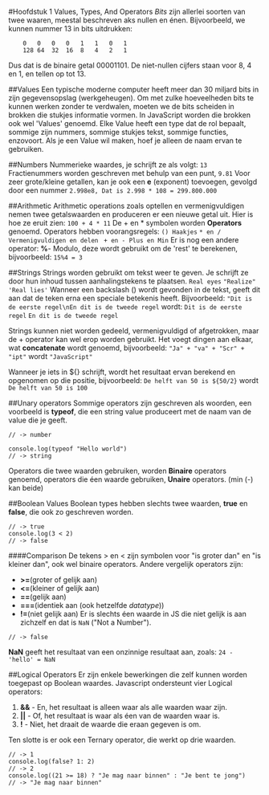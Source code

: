 #Hoofdstuk 1 Values, Types, And Operators
*Bits* zijn allerlei soorten van twee waaren, meestal beschreven aks nullen en énen.
Bijvoorbeeld, we kunnen nummer 13 in bits uitdrukken:
``` 
    0   0   0   0   1   1   0   1
    128 64  32  16  8   4   2   1
```
Dus dat is de binaire getal 00001101. De niet-nullen cijfers staan voor 8, 4 en 1, en tellen op tot 13.

##Values
Een typische moderne computer heeft meer dan 30 miljard bits in zijn gegevensopslag (werkgeheugen).
Om met zulke hoeveelheden bits te kunnen werken zonder te verdwalen, moeten we de bits scheiden in brokken
die stukjes informatie vormen. In JavaScript worden die brokken ook wel 'Values' genoemd. 
Elke Value heeft een type dat de rol bepaalt, sommige zijn nummers, sommige stukjes tekst,
sommige functies, enzovoort. Als je een Value wil maken, hoef je alleen de naam ervan te gebruiken.

##Numbers
Nummerieke waardes, je schrijft ze als volgt:
`13`
Fractienummers worden geschreven met behulp van een punt,
`9.81`
Voor zeer grote/kleine getallen, kan je ook een __e__ (exponent) toevoegen, gevolgd door een nummer
`2.998e8, Dat is 2.998 * 108 = 299.800.000`

##Arithmetic
Arithmetic operations zoals optellen en vermenigvuldigen nemen twee getalswaarden en produceren 
er een nieuwe getal uit. Hier is hoe ze eruit zien:
`100 + 4 * 11`
De + en * symbolen worden __Operators__ genoemd. 
Operators hebben voorangsregels:
`() Haakjes`
`* en / Vermenigvuldigen en delen`
` + en - Plus en Min`
Er is nog een andere operator: __%__- Modulo, deze wordt gebruikt om de 'rest' te berekenen, bijvoorbeeld:
`15%4 = 3`

##Strings 
Strings worden gebruikt om tekst weer te geven. Je schrijft ze door hun inhoud tussen aanhalingstekens te plaatsen.
``Real eyes``
`"Realize"`
`'Real lies'`
Wanneer een backslash (\) wordt gevonden in de tekst, geeft dit aan dat de teken erna een speciale betekenis heeft.
Bijvoorbeeld: `"Dit is de eerste regel\nEn dit is de tweede regel` wordt:
`Dit is de eerste regel`
`En dit is de tweede regel`

Strings kunnen niet worden gedeeld, vermenigvuldigd of afgetrokken, maar de + operator kan wel erop worden gebruikt.
Het voegt dingen aan elkaar, wat __concatenate__ wordt genoemd, bijvoorbeeld:
`"Ja" + "va" + "Scr" + "ipt"` wordt `"JavaScript"`

Wanneer je iets in ${} schrijft, wordt het resultaat ervan berekend en opgenomen op die positie, bijvoorbeeld:
`De helft van 50 is ${50/2}` wordt `De helft van 50 is 100`

##Unary operators
Sommige operators zijn geschreven als woorden, een voorbeeld is __typeof__, die een string value produceert
met de naam van de value die je geeft.

```console.log(typeof 6.5)
// -> number

console.log(typeof "Hello world")
// -> string
```
Operators die twee waarden gebruiken, worden __Binaire__ operators genoemd,
operators die éen waarde gebruiken, __Unaire__ operators. (min (-) kan beide)

##Boolean Values
Boolean types hebben slechts twee waarden, __true__ en __false__, die ook zo geschreven worden. 
```console.log(3 > 2)
// -> true
console.log(3 < 2)
// -> false
```

####Comparison
De tekens > en < zijn symbolen voor "is groter dan" en "is kleiner dan", ook wel binaire operators.
Andere vergelijk operators zijn: 
* __>=__(groter of gelijk aan) 
* __<=__(kleiner of gelijk aan)
* __==__(gelijk aan)
* __===__(identiek aan (ook hetzelfde _datatype_))
* __!=__(niet gelijk aan)
Er is slechts éen waarde in JS die niet gelijk is aan zichzelf en dat is `NaN` ("Not a Number").
```console.log(Nan == Nan)
// -> false
```
__NaN__ geeft het resultaat van een onzinnige resultaat aan, zoals: `24 - 'hello' = NaN`

##Logical Operators
Er zijn enkele bewerkingen die zelf kunnen worden toegepast op Boolean waardes. 
Javascript ondersteunt vier Logical operators:
1. __&&__ - En, het resultaat is alleen waar als alle waarden waar zijn.
2. __||__ - Of, het resultaat is waar als éen van de waarden waar is.
3. __!__ - Niet, het draait de waarde die eraan gegeven is om.

Ten slotte is er ook een Ternary operator, die werkt op drie waarden.
```console.log(true? 1 : 2)
// -> 1
console.log(false? 1: 2)
// -> 2
console.log((21 >= 18) ? "Je mag naar binnen" : "Je bent te jong")
// -> "Je mag naar binnen"
```